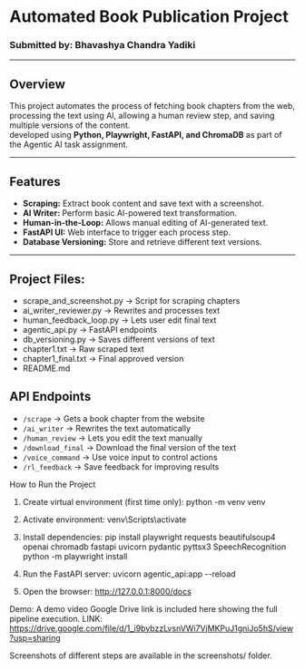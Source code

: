 # Automated Book Publication Project

### Submitted by: Bhavashya Chandra Yadiki

---

## Overview

This project automates the process of fetching book chapters from the web, processing the text using AI, allowing a human review step, and saving multiple versions of the content.  
developed using **Python, Playwright, FastAPI, and ChromaDB** as part of the Agentic AI task assignment.

---

## Features

- **Scraping:** Extract book content and save text with a screenshot.  
- **AI Writer:** Perform basic AI-powered text transformation.  
- **Human-in-the-Loop:** Allows manual editing of AI-generated text.  
- **FastAPI UI:** Web interface to trigger each process step.  
- **Database Versioning:** Store and retrieve different text versions.  

---

## Project Files:
- scrape_and_screenshot.py → Script for scraping chapters
- ai_writer_reviewer.py → Rewrites and processes text
- human_feedback_loop.py → Lets user edit final text
- agentic_api.py → FastAPI endpoints
- db_versioning.py → Saves different versions of text
- chapter1.txt → Raw scraped text
- chapter1_final.txt → Final approved version
- README.md



## API Endpoints
- `/scrape` → Gets a book chapter from the website
- `/ai_writer` → Rewrites the text automatically
- `/human_review` → Lets you edit the text manually
- `/download_final` → Download the final version of the text
- `/voice_command` → Use voice input to control actions
- `/rl_feedback` → Save feedback for improving results


How to Run the Project
1. Create virtual environment (first time only):
python -m venv venv

2. Activate environment:
venv\Scripts\activate

3. Install dependencies:
pip install playwright requests beautifulsoup4 openai chromadb fastapi uvicorn pydantic pyttsx3 SpeechRecognition
python -m playwright install

4. Run the FastAPI server:
uvicorn agentic_api:app --reload
5. Open the browser:
http://127.0.0.1:8000/docs

Demo:
A demo video Google Drive link is included here showing the full pipeline execution.
LINK: https://drive.google.com/file/d/1_i9bybzzLvsnVWi7VjMKPuJ1gniJo5hS/view?usp=sharing

Screenshots of different steps are available in the screenshots/ folder.
